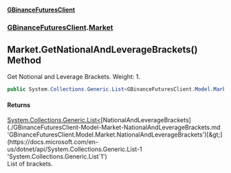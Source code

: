 #### [GBinanceFuturesClient](./index.md 'index')
### [GBinanceFuturesClient](./GBinanceFuturesClient.md 'GBinanceFuturesClient').[Market](./GBinanceFuturesClient-Market.md 'GBinanceFuturesClient.Market')
## Market.GetNationalAndLeverageBrackets() Method
Get Notional and Leverage Brackets. Weight: 1.  
```csharp
public System.Collections.Generic.List<GBinanceFuturesClient.Model.Market.NationalAndLeverageBrackets> GetNationalAndLeverageBrackets();
```
#### Returns
[System.Collections.Generic.List&lt;](https://docs.microsoft.com/en-us/dotnet/api/System.Collections.Generic.List-1 'System.Collections.Generic.List`1')[NationalAndLeverageBrackets](./GBinanceFuturesClient-Model-Market-NationalAndLeverageBrackets.md 'GBinanceFuturesClient.Model.Market.NationalAndLeverageBrackets')[&gt;](https://docs.microsoft.com/en-us/dotnet/api/System.Collections.Generic.List-1 'System.Collections.Generic.List`1')  
List of brackets.  

